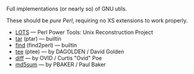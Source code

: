 Full implementations (or nearly so) of GNU utils.

These should be *pure Perl*, requiring no XS extensions to work properly.

* [LOTS](https://metacpan.org/release/ppt) — Perl Power Tools: Unix Reconstruction Project
* [tar](http://perldoc.perl.org/ptar.html) (ptar) — builtin
* [find](http://perldoc.perl.org/find2perl.html) (find2perl) — builtin
* [tee](https://metacpan.org/pod/Tee) (ptee) — by DAGOLDEN / David Golden
* [diff](https://metacpan.org/release/Text-Diff) — by OVID / Curtis "Ovid" Poe
* [md5sum](https://metacpan.org/pod/release/PBAKER/md5sum-perl-0.1/md5sum-perl) — by PBAKER / Paul Baker
